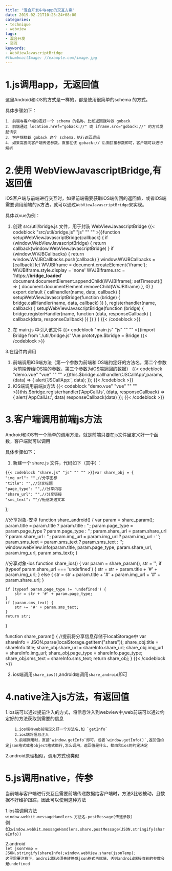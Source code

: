 ```yaml
---
title: "混合开发中与app的交互方案"
date: 2019-02-21T10:25:24+08:00
categories:
- technique
- webview
tags:
- 混合开发
- 交互
keywords:
- WebViewJavascriptBridge
#thumbnailImage: //example.com/image.jpg
---
```


<!--more-->

<!-- toc -->

# 1.js调用app，无返回值

这里Android和iOS的方式是一样的，都是使用很简单的schema 的方式。

具体步骤如下：

    1. 前端与客户端约定好一个 schema 的名称，比如返回就叫做 goback
    2. 前端通过 location.href="goback://" 或 iframe.src="goback://" 的方式发起请求
    3. 客户端拦截 goback 这个 schema，执行返回逻辑
    4. 如果需要向客户端传递参数，直接在该 goback:// 后面拼接参数即可，客户端可以进行解析

# 2.使用 WebViewJavascriptBridge,有返回值

iOS客户端与前端进行交互时，如果前端需要获取iOS端传回的返回值，或者iOS端需要调用前端的js方法，就可以通过`WebViewJavascriptBridge`来实现。

具体以vue为例：

1. 创建 src/util/bridge.js 文件，用于封装 WebViewJavascriptBridge
    {{< codeblock "src/util/bridge.js" "js" "" "" >}}function setupWebViewJavascriptBridge(callback) {
	  if (window.WebViewJavascriptBridge) {
	    return callback(window.WebViewJavascriptBridge)
	  }
	  if (window.WVJBCallbacks) {
	    return window.WVJBCallbacks.push(callback)
	  }
	  window.WVJBCallbacks = [callback]
	  let WVJBIframe = document.createElement('iframe');
	  WVJBIframe.style.display = 'none'
	  WVJBIframe.src = 'https://__bridge_loaded__'
	  document.documentElement.appendChild(WVJBIframe);
	  setTimeout(() => {
	    document.documentElement.removeChild(WVJBIframe)
	  }, 0)
	}
	export default {
	  callhandler(name, data, callback) {
	    setupWebViewJavascriptBridge(function (bridge) {
	      bridge.callHandler(name, data, callback)
	    })
	  },
	  registerhandler(name, callback) {
	    setupWebViewJavascriptBridge(function (bridge) {
	      bridge.registerHandler(name, function (data, responseCallback) {
	        callback(data, responseCallback)
	      })
	    })
	  }
	}
    {{< /codeblock >}}

2. 在 main.js 中引入该文件
{{< codeblock "main.js" "js" "" "" >}}import Bridge from './util/bridge.js'
Vue.prototype.$bridge = Bridge
{{< /codeblock >}}

3.在组件内调用

1. 前端调用iOS端方法（第一个参数为前端和iOS端约定好的方法名，第二个参数为前端传给iOS端的参数，第三个参数为iOS端返回的数据）
{{< codeblock "demo.vue" "vue" "" "" >}}this.$bridge.callhandler('JSCallApp',params, (data) => {
    alert('JSCallApp:', data);
});
{{< /codeblock >}}
2. iOS端调用前端js方法
{{< codeblock "demo.vue" "vue" "" "" >}}this.$bridge.registerhandler('AppCallJs', (data, responseCallback) => {
    alert('AppCallJs:', data)
    responseCallback(data)
});
{{< /codeblock >}}

# 3.客户端调用前端js方法
Android和iOS有一个简单的调用方法，就是前端只要在js文件里定义好一个函数，客户端就可以调用

具体步骤如下：  

  1. 新建一个 share.js 文件，代码如下（其中）：

	{{< codeblock "share.js" "js" "" "" >}}var share_obj = {
	"img_url": "",//分享图标
	"title": "",//分享标题
	"page_type": "",//分享内容
	"share_url": "",//分享链接
	"sms_text": ""//短信发送文本
};

//分享对象-安卓
function share_android() {
	var param = share_param();
	param.title = param.title ? param.title : '';
	param.page_type = param.page_type ? param.page_type : '';
	param.share_url = param.share_url ? param.share_url : '';
	param.img_url = param.img_url ? param.img_url : '';
	param.sms_text = param.sms_text ? param.sms_text : '';
	window.webView.info(param.title, param.page_type, param.share_url, param.img_url, param.sms_text);
}

//分享对象-ios
function share_ios() {
	var param = share_param(),
	str = '';
	if (typeof param.share_url === 'undefined') {
		str = str + param.title + '#' + param.img_url;
	} else {
		str = str + param.title + '#' + param.img_url + '#' + param.share_url;
	}

	if (typeof param.page_type != 'undefined') {
		str = str + '#' + param.page_type;
	}
	if (param.sms_text) {
		str += '#' + param.sms_text;
	}
	return str;
}

function share_param() {
	//提前将分享信息存储于localStorage中
	var shareInfo = JSON.parse(localStorage.getItem("share"));
	share_obj.title = shareInfo.title;
	share_obj.share_url = shareInfo.share_url;
	share_obj.img_url = shareInfo.img_url;
	share_obj.page_type = shareInfo.page_type;
	share_obj.sms_text = shareInfo.sms_text;
	return share_obj;
}
	{{< /codeblock >}}

2. ios端调用`share_ios()`,android端调用`share_android`即可  

# 4.native注入js方法，有返回值  
1.ios端可以通过提前注入的方式，将信息注入到webview中,web前端可以通过约定好的方法获取到需要的信息  

		1.ios端与web前端定义好一个方法名,如 `getInfo`
		2.ios端将信息注入
		3.前端调用时，直接`window.getInfo`即可，或者`window.getInfo()`,返回值约定json格式或者object格式都行,怎么调用，返回值是什么，都由和ios的约定决定

2.android原理相似，调用方式也类似	  

# 5.js调用native，传参  
当前端与客户端进行交互且需要前端传递数据给客户端时，方法3比较被动，且数据不好维护跟踪，因此可以使用这种方法  

1.ios端调用方法  
		`window.webkit.messageHandlers.方法名.postMessage(传递参数)`   
		例如:`window.webkit.messageHandlers.share.postMessage(JSON.stringify(shareInfo))`  

2.android  
		`let jsonTemp = JSON.stringify(shareInfo);window.webView.share(jsonTemp);`  
		`这里需要注意下，android端必须先转换成json格式再赋值，否则android端接收到的参数会是undefined`

